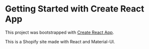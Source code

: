 # Getting Started with Create React App

This project was bootstrapped with [Create React App](https://github.com/facebook/create-react-app).

This is a Shopify site made with React and Material-UI.
